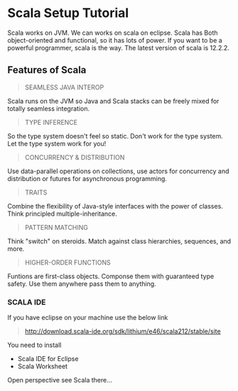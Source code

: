 
[1.1]: https://github.com/nagendramca2011/Scala/blob/master/social/facebook.png (https://www.facebook.com/nagendramca4u)
[1.2]: https://github.com/nagendramca2011/Scala/blob/master/social/google-plus.png (https://plus.google.com/u/0/107349924696808464956)
[1.3]: https://github.com/nagendramca2011/Scala/blob/master/social/twitter.png (https://twitter.com/nagendramca2011)
[1.4]: https://github.com/nagendramca2011/Scala/blob/master/social/github.png (https://github.com/nagendramca2011)


Scala Setup Tutorial
=========================== 
Scala works on JVM. 
We can works on scala on eclipse. 
Scala has Both object-oriented and functional, so it has lots of power. If you want to be a powerful programmer, scala is the way. The latest version of scala is 12.2.2.

## Features of Scala
> SEAMLESS JAVA INTEROP

Scala runs on the JVM so Java and Scala stacks can be freely mixed for totally seamless integration.
> TYPE INFERENCE

So the type system doesn't feel so static. Don't work for the type system. Let the type system work for you!
> CONCURRENCY & DISTRIBUTION

Use data-parallel operations on collections, use actors for concurrency and distribution or futures for asynchronous programming.
> TRAITS

Combine the flexibility of Java-style interfaces with the power of classes. Think principled multiple-inheritance.
> PATTERN MATCHING

Think "switch" on steroids. Match against class hierarchies, sequences, and more.

> HIGHER-ORDER FUNCTIONS

Funtions are first-class objects. Componse them with guaranteed type safety. Use them anywhere pass them to anything.

### SCALA IDE

If you have eclipse on your machine use the below link

> http://download.scala-ide.org/sdk/lithium/e46/scala212/stable/site

You need to install

* Scala IDE for Eclipse
* Scala Worksheet

Open perspective see Scala there...



